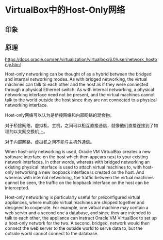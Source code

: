 # VirtualBox中的Host-Only网络

## 印象

## 原理

https://docs.oracle.com/en/virtualization/virtualbox/6.0/user/network_hostonly.html

Host-only networking can be thought of as a hybrid between the bridged and internal networking modes. As with bridged networking, the virtual machines can talk to each other and the host as if they were connected through a physical Ethernet switch. As with internal networking, a physical networking interface need not be present, and the virtual machines cannot talk to the world outside the host since they are not connected to a physical networking interface.



Host-only网络可以认为是桥接网络和内部网络的混合物。

对于桥接网络，虚拟机、主机，之间可以相互直接通信，就像他们直接连接到了物理的以太网交换机上。

对于内部网路，虚拟机之间不能与主机外通信。

When host-only networking is used, Oracle VM VirtualBox creates a new software interface on the host which then appears next to your existing network interfaces. In other words, whereas with bridged networking an existing physical interface is used to attach virtual machines to, with host-only networking a new loopback interface is created on the host. And whereas with internal networking, the traffic between the virtual machines cannot be seen, the traffic on the loopback interface on the host can be intercepted.

Host-only networking is particularly useful for preconfigured virtual appliances, where multiple virtual machines are shipped together and designed to cooperate. For example, one virtual machine may contain a web server and a second one a database, and since they are intended to talk to each other, the appliance can instruct Oracle VM VirtualBox to set up a host-only network for the two. A second, bridged, network would then connect the web server to the outside world to serve data to, but the outside world cannot connect to the database.

